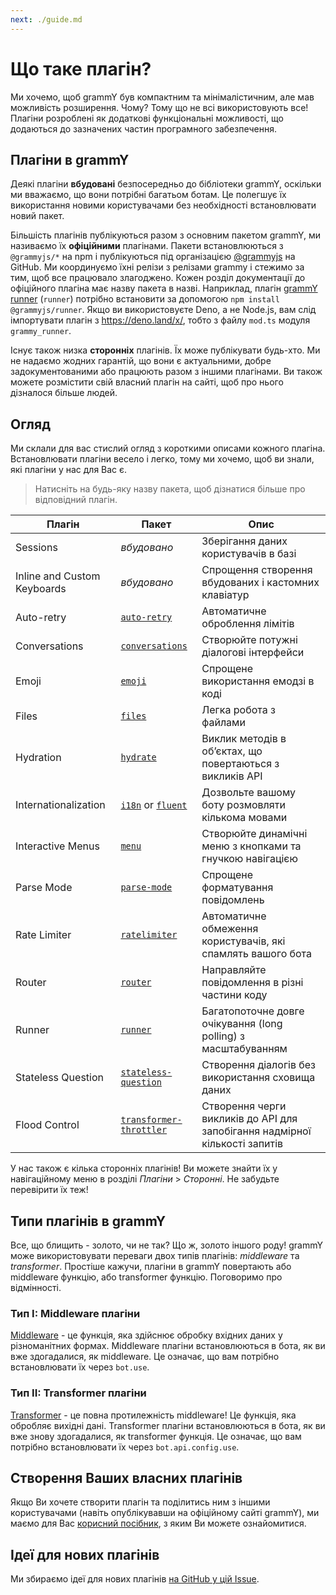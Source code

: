 ```yaml
---
next: ./guide.md
---
```


# Що таке плагін?

Ми хочемо, щоб grammY був компактним та мінімалістичним, але мав можливість розширення.
Чому?
Тому що не всі використовують все!
Плагіни розроблені як додаткові функціональні можливості, що додаються до зазначених частин програмного забезпечення.

## Плагіни в grammY

Деякі плагіни **вбудовані** безпосередньо до бібліотеки grammY, оскільки ми вважаємо, що вони потрібні багатьом ботам.
Це полегшує їх використання новими користувачами без необхідності встановлювати новий пакет.

Більшість плагінів публікуються разом з основним пакетом grammY, ми називаємо їх **офіційними** плагінами.
Пакети встановлюються з `@grammyjs/*` на npm і публікуються під організацією [@grammyjs](https://github.com/grammyjs) на GitHub.
Ми координуємо їхні релізи з релізами grammy і стежимо за тим, щоб все працювало злагоджено.
Кожен розділ документації до офіційного плагіна має назву пакета в назві.
Наприклад, плагін [grammY runner](./runner.md) (`runner`) потрібно встановити за допомогою `npm install @grammyjs/runner`.
Якщо ви використовуєте Deno, а не Node.js, вам слід імпортувати плагін з <https://deno.land/x/>, тобто з файлу `mod.ts` модуля `grammy_runner`.

Існує також низка **сторонніх** плагінів.
Їх може публікувати будь-хто.
Ми не надаємо жодних гарантій, що вони є актуальними, добре задокументованими або працюють разом з іншими плагінами.
Ви також можете розмістити свій власний плагін на сайті, щоб про нього дізналося більше людей.

## Огляд

Ми склали для вас стислий огляд з короткими описами кожного плагіна.
Встановлювати плагіни весело і легко, тому ми хочемо, щоб ви знали, які плагіни у нас для Вас є.

> Натисніть на будь-яку назву пакета, щоб дізнатися більше про відповідний плагін.

| Плагін                      | Пакет                                                 | Опис                                                                        |
| --------------------------- | ----------------------------------------------------- | --------------------------------------------------------------------------- |
| Sessions                    | _вбудовано_                                           | Зберігання даних користувачів в базі                                        |
| Inline and Custom Keyboards | _вбудовано_                                           | Спрощення створення вбудованих і кастомних клавіатур                        |
| Auto-retry                  | [`auto-retry`](./auto-retry.md)                       | Автоматичне оброблення лімітів                                              |
| Conversations               | [`conversations`](./conversations.md)                 | Створюйте потужні діалогові інтерфейси                                      |
| Emoji                       | [`emoji`](./emoji.md)                                 | Спрощене використання емодзі в коді                                         |
| Files                       | [`files`](./files.md)                                 | Легка робота з файлами                                                      |
| Hydration                   | [`hydrate`](./hydrate.md)                             | Виклик методів в обʼєктах, що повертаються з викликів API                   |
| Internationalization        | [`i18n`](./i18n.md) or [`fluent`](./fluent.md)        | Дозвольте вашому боту розмовляти кількома мовами                            |
| Interactive Menus           | [`menu`](./menu.md)                                   | Створюйте динамічні меню з кнопками та гнучкою навігацією                   |
| Parse Mode                  | [`parse-mode`](./parse-mode.md)                       | Спрощене форматування повідомлень                                           |
| Rate Limiter                | [`ratelimiter`](./ratelimiter.md)                     | Автоматичне обмеження користувачів, які спамлять вашого бота                |
| Router                      | [`router`](./router.md)                               | Направляйте повідомлення в різні частини коду                               |
| Runner                      | [`runner`](./runner.md)                               | Багатопоточне довге очікування (long polling) з масштабуванням              |
| Stateless Question          | [`stateless-question`](./stateless-question.md)       | Створення діалогів без використання сховища даних                           |
| Flood Control               | [`transformer-throttler`](./transformer-throttler.md) | Створення черги викликів до API для запобігання надмірної кількості запитів |

У нас також є кілька сторонніх плагінів!
Ви можете знайти їх у навігаційному меню в розділі _Плагіни_ > _Сторонні_.
Не забудьте перевірити їх теж!

## Типи плагінів в grammY

Все, що блищить - золото, чи не так?
Що ж, золото іншого роду!
grammY може використовувати переваги двох типів плагінів: _middleware_ та _transformer_.
Простіше кажучи, плагіни в grammY повертають або middleware функцію, або transformer функцію.
Поговоримо про відмінності.

### Тип I: Middleware плагіни

[Middleware](../guide/middleware.md) - це функція, яка здійснює обробку вхідних даних у різноманітних формах.
Middleware плагіни встановлюються в бота, як ви вже здогадалися, як middleware.
Це означає, що вам потрібно встановлювати їх через `bot.use`.

### Тип II: Transformer плагіни

[Transformer](../advanced/transformers.md) - це повна протилежність middleware!
Це функція, яка обробляє вихідні дані.
Transformer плагіни встановлюються в бота, як ви вже знову здогадалися, як transformer функція.
Це означає, що вам потрібно встановлювати їх через `bot.api.config.use`.

## Створення Ваших власних плагінів

Якщо Ви хочете створити плагін та поділитись ним з іншими користувачами (навіть опублікувавши на офіційному сайті grammY), ми маємо для Вас [корисний посібник](./guide.md), з яким Ви можете ознайомитися.

## Ідеї для нових плагінів

Ми збираємо ідеї для нових плагінів [на GitHub у цій Issue](https://github.com/grammyjs/grammY/issues/110).
